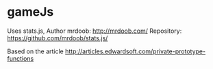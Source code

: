 # gameJs
Uses stats.js, Author mrdoob: http://mrdoob.com/
Repository: https://github.com/mrdoob/stats.js/

Based on the article http://articles.edwardsoft.com/private-prototype-functions

